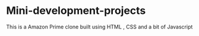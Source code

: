 ﻿# Mini-development-projects
This is a Amazon Prime clone built using HTML , CSS and a bit of Javascript

